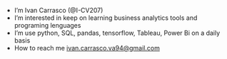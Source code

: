 - I’m Ivan Carrasco (@I-CV207)
- I’m interested in keep on learning business analytics tools and programing lenguages
- I’m use python, SQL, pandas, tensorflow, Tableau, Power Bi on a daily basis
- How to reach me ivan.carrasco.va94@gmail.com

